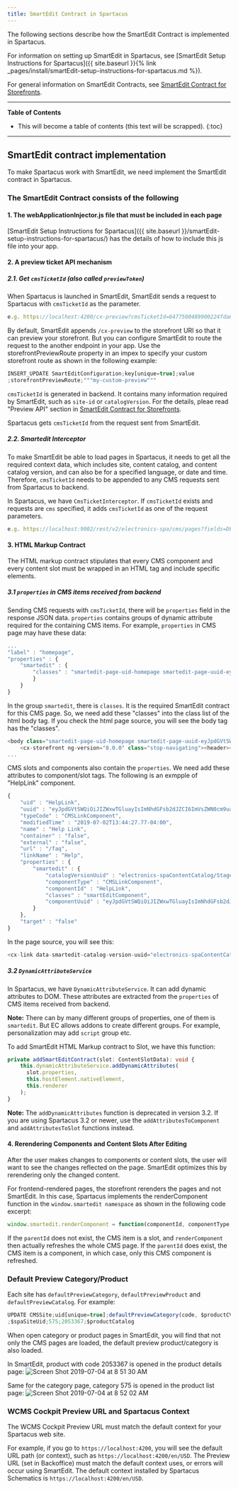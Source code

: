 ```yaml
---
title: SmartEdit Contract in Spartacus
---
```


The following sections describe how the SmartEdit Contract is implemented in Spartacus.

For information on setting up SmartEdit in Spartacus, see [SmartEdit Setup Instructions for Spartacus]({{ site.baseurl }}{% link _pages/install/smartEdit-setup-instructions-for-spartacus.md %}).

For general information on SmartEdit Contracts, see [SmartEdit Contract for Storefronts](https://help.sap.com/viewer/86dd1373053a4c2da8f9885cc9fbe55d/latest/en-US/622cebcb444b42e18de2147775430b9d.html).

***

**Table of Contents**

- This will become a table of contents (this text will be scrapped).
{:toc}

***

## SmartEdit contract implementation

To make Spartacus work with SmartEdit, we need implement the SmartEdit contract in Spartacus.

### The SmartEdit Contract consists of the following

#### 1. The webApplicationInjector.js file that must be included in each page

[SmartEdit Setup Instructions for Spartacus]({{ site.baseurl }}/smartEdit-setup-instructions-for-spartacus/) has the details of how to include this js file into your app.

#### 2. A preview ticket API mechanism

##### 2.1. Get `cmsTicketId` (also called `previewToken`)

When Spartacus is launched in SmartEdit, SmartEdit sends a request to Spartacus with `cmsTicketId` as the parameter.

```typescript
e.g. https://localhost:4200/cx-preview?cmsTicketId=6477500489900224fda62f41-167a-40fe-9ecc-39019a64ebb9
```

By default, SmartEdit appends `/cx-preview` to the storefront URI so that it can preview your storefront. But you can configure SmartEdit to route the request to the another endpoint in your app. Use the storefrontPreviewRoute property in an impex to specify your custom storefront route as shown in the following example:

```typescript
INSERT_UPDATE SmartEditConfiguration;key[unique=true];value
;storefrontPreviewRoute;"""my-custom-preview"""
```

`cmsTicketId` is generated in backend. It contains many information required by SmartEdit, such as `site-id` or `catalogVersion`. For the details, pleae read "Preview API" section in [SmartEdit Contract for Storefronts](https://help.sap.com/viewer/86dd1373053a4c2da8f9885cc9fbe55d/latest/en-US/622cebcb444b42e18de2147775430b9d.html).

Spartacus gets `cmsTicketId` from the request sent from SmartEdit.

##### 2.2. Smartedit Interceptor

To make SmartEdit be able to load pages in Spartacus, it needs to get all the required context data, which includes site, content catalog, and content catalog version, and can also be for a specified language, or date and time. Therefore, `cmsTicketId` needs to be appended to any CMS requests sent from Spartacus to backend.

In Spartacus, we have `CmsTicketInterceptor`. If `cmsTicketId` exists and requests are `cms` specified, it adds `cmsTicketId` as one of the request parameters.

```typescript
e.g. https://localhost:9002/rest/v2/electronics-spa/cms/pages?fields=DEFAULT&lang=en&curr=USD&cmsTicketId=6477500489900224fda62f41-167a-40fe-9ecc-39019a64ebb9
```

#### 3. HTML Markup Contract

The HTML markup contract stipulates that every CMS component and every content slot must be wrapped in an HTML tag and include specific elements.

##### 3.1 `properties` in CMS items received from backend

Sending CMS requests with `cmsTicketId`, there will be `properties` field in the response JSON data. `properties` contains groups of dynamic attribute required for the containing CMS items. For example, `properties` in CMS page may have these data:

```typescript
...
"label" : "homepage",
"properties" : {
    "smartedit" : {
        "classes" : "smartedit-page-uid-homepage smartedit-page-uuid-eyJpdGVtSWQiOiJob21lcGFnZSIsImNhdGFsb2dJZCI6ImVsZWN0cm9uaWNzLXNwYUNvbnRlbnRDYXRhbG9nIiwiY2F0YWxvZ1ZlcnNpb24iOiJTdGFnZWQifQ== smartedit-catalog-version-uuid-electronics-spaContentCatalog/Staged"
        }
    }
}
```

In the group `smartedit`, there is `classes`. It is the required SmartEdit contract for this CMS page. So, we need add these "classes" into the class list of the html body tag. If you check the html page source, you will see the body tag has the "classes".

```typescript
<body class="smartedit-page-uid-homepage smartedit-page-uuid-eyJpdGVtSWQiOiJob21lcGFnZSIsImNhdGFsb2dJZCI6ImVsZWN0cm9uaWNzLXNwYUNvbnRlbnRDYXRhbG9nIiwiY2F0YWxvZ1ZlcnNpb24iOiJTdGFnZWQifQ== smartedit-catalog-version-uuid-electronics-spaContentCatalog/Staged">
    <cx-storefront ng-version="8.0.0" class="stop-navigating"><header><cx-page-layout section="header" ng-reflect-section="header" class="header"><!--bindings={
...
```

CMS slots and components also contain the `properties`. We need add these attributes to component/slot tags. The following is an exmpple of "HelpLink" component.

```typescript
{
    "uid" : "HelpLink",
    "uuid" : "eyJpdGVtSWQiOiJIZWxwTGluayIsImNhdGFsb2dJZCI6ImVsZWN0cm9uaWNzLXNwYUNvbnRlbnRDYXRhbG9nIiwiY2F0YWxvZ1ZlcnNpb24iOiJTdGFnZWQifQ==",
    "typeCode" : "CMSLinkComponent",
    "modifiedTime" : "2019-07-02T13:44:27.77-04:00",
    "name" : "Help Link",
    "container" : "false",
    "external" : "false",
    "url" : "/faq",
    "linkName" : "Help",
    "properties" : {
        "smartedit" : {
            "catalogVersionUuid" : "electronics-spaContentCatalog/Staged",
            "componentType" : "CMSLinkComponent",
            "componentId" : "HelpLink",
            "classes" : "smartEditComponent",
            "componentUuid" : "eyJpdGVtSWQiOiJIZWxwTGluayIsImNhdGFsb2dJZCI6ImVsZWN0cm9uaWNzLXNwYUNvbnRlbnRDYXRhbG9nIiwiY2F0YWxvZ1ZlcnNpb24iOiJTdGFnZWQifQ=="
        }
    },
    "target" : "false"
}
```

In the page source, you will see this:

```typescript
<cx-link data-smartedit-catalog-version-uuid="electronics-spaContentCatalog/Staged" data-smartedit-component-type="CMSLinkComponent" data-smartedit-component-id="HelpLink" class="smartEditComponent" data-smartedit-component-uuid="eyJpdGVtSWQiOiJIZWxwTGluayIsImNhdGFsb2dJZCI6ImVsZWN0cm9uaWNzLXNwYUNvbnRlbnRDYXRhbG9nIiwiY2F0YWxvZ1ZlcnNpb24iOiJTdGFnZWQifQ==" data-smart-edit-component-process-status="removeComponent" data-smartedit-element-uuid="8505cd4a-11b3-4fc8-b278-6f8ff74e50b3" style="position: relative;">
```

##### 3.2 `DynamicAttributeService`

In Spartacus, we have `DynamicAttributeService`. It can add dynamic attributes to DOM. These attributes are extracted from the `properties` of CMS items received from backend.

**Note:** There can by many different groups of properties, one of them is `smartedit`. But EC allows addons to create different groups. For example, personalization may add `script` group etc.

To add SmartEdit HTML Markup contract to Slot, we have this function:

```typescript
private addSmartEditContract(slot: ContentSlotData): void {
    this.dynamicAttributeService.addDynamicAttributes(
      slot.properties,
      this.hostElement.nativeElement,
      this.renderer
    );
}
```

**Note:** The `addDynamicAttributes` function is deprecated in version 3.2. If you are using Spartacus 3.2 or newer, use the `addAttributesToComponent` and `addAttributesToSlot` functions instead.

#### 4. Rerendering Components and Content Slots After Editing

After the user makes changes to components or content slots, the user will want to see the changes reflected on the page. SmartEdit optimizes this by rerendering only the changed content.

For frontend-rendered pages, the storefront rerenders the pages and not SmartEdit. In this case, Spartacus implements the renderComponent function in the `window.smartedit namespace` as shown in the following code excerpt:

```typescript
window.smartedit.renderComponent = function(componentId, componentType, parentId) { ... };
```

If the `parentId` does not exist, the CMS item is a slot, and `renderComponent` then actually refreshes the whole CMS page. If the `parentId` does exist, the CMS item is a component, in which case, only this CMS component is refreshed.

### Default Preview Category/Product

Each site has `defaultPreviewCategory`, `defaultPreviewProduct` and `defaultPreviewCatalog`. For example:

```typescript
UPDATE CMSSite;uid[unique=true];defaultPreviewCategory(code, $productCV);defaultPreviewProduct(code, $productCV);defaultPreviewCatalog(id)
;$spaSiteUid;575;2053367;$productCatalog
```

When open category or product pages in SmartEdit, you will find that not only the CMS pages are loaded, the default preview product/category is also loaded.

In SmartEdit, product with code 2053367 is opened in the product details page:
![Screen Shot 2019-07-04 at 8 51 30 AM](https://user-images.githubusercontent.com/44440575/60668058-0d998480-9e39-11e9-98a7-b75422a44c77.png)

Same for the category page, category 575 is opened in the product list page:
![Screen Shot 2019-07-04 at 8 52 02 AM](https://user-images.githubusercontent.com/44440575/60668153-46d1f480-9e39-11e9-885c-d12cc6a62020.png)

### WCMS Cockpit Preview URL and Spartacus Context

The WCMS Cockpit Preview URL must match the default context for your Spartacus web site.

For example, if you go to `https://localhost:4200`, you will see the default URL path (or context), such as `https://localhost:4200/en/USD`. The Preview URL (set in Backoffice) must match the default context uses, or errors will occur using SmartEdit. The default context installed by Spartacus Schematics is `https://localhost:4200/en/USD`.

